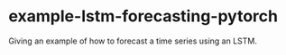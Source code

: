 # example-lstm-forecasting-pytorch
Giving an example of how to forecast a time series using an LSTM. 
